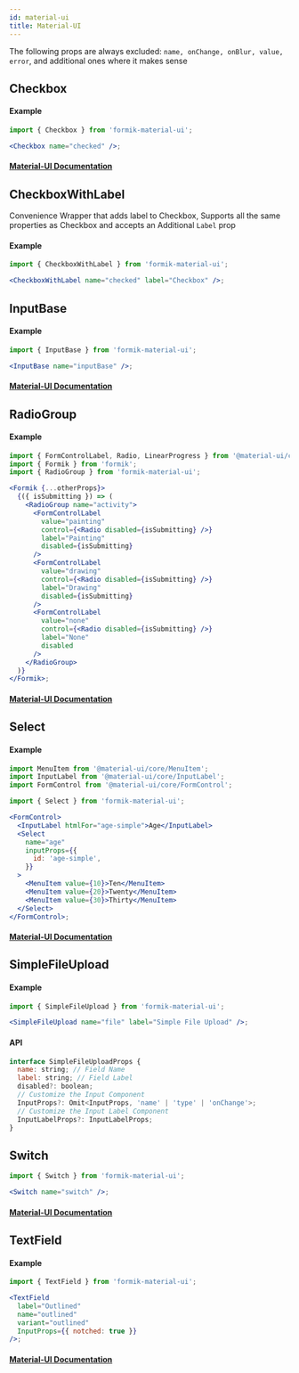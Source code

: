 ```yaml
---
id: material-ui
title: Material-UI
---
```


The following props are always excluded: `name, onChange, onBlur, value, error`, and additional ones where it makes sense

## Checkbox

#### Example

```jsx
import { Checkbox } from 'formik-material-ui';

<Checkbox name="checked" />;
```

#### [Material-UI Documentation](https://material-ui.com/api/checkbox/)

## CheckboxWithLabel

Convenience Wrapper that adds label to Checkbox, Supports all the same properties as Checkbox and accepts an Additional `Label` prop

#### Example

```jsx
import { CheckboxWithLabel } from 'formik-material-ui';

<CheckboxWithLabel name="checked" label="Checkbox" />;
```

## InputBase

#### Example

```jsx
import { InputBase } from 'formik-material-ui';

<InputBase name="inputBase" />;
```

#### [Material-UI Documentation](https://material-ui.com/api/input-base/)

## RadioGroup

#### Example

```jsx
import { FormControlLabel, Radio, LinearProgress } from '@material-ui/core';
import { Formik } from 'formik';
import { RadioGroup } from 'formik-material-ui';

<Formik {...otherProps}>
  {({ isSubmitting }) => (
    <RadioGroup name="activity">
      <FormControlLabel
        value="painting"
        control={<Radio disabled={isSubmitting} />}
        label="Painting"
        disabled={isSubmitting}
      />
      <FormControlLabel
        value="drawing"
        control={<Radio disabled={isSubmitting} />}
        label="Drawing"
        disabled={isSubmitting}
      />
      <FormControlLabel
        value="none"
        control={<Radio disabled={isSubmitting} />}
        label="None"
        disabled
      />
    </RadioGroup>
  )}
</Formik>;
```

#### [Material-UI Documentation](https://material-ui.com/api/radio-group/#radiogroup-api)

## Select

#### Example

```jsx
import MenuItem from '@material-ui/core/MenuItem';
import InputLabel from '@material-ui/core/InputLabel';
import FormControl from '@material-ui/core/FormControl';

import { Select } from 'formik-material-ui';

<FormControl>
  <InputLabel htmlFor="age-simple">Age</InputLabel>
  <Select
    name="age"
    inputProps={{
      id: 'age-simple',
    }}
  >
    <MenuItem value={10}>Ten</MenuItem>
    <MenuItem value={20}>Twenty</MenuItem>
    <MenuItem value={30}>Thirty</MenuItem>
  </Select>
</FormControl>;
```

#### [Material-UI Documentation](https://material-ui.com/api/select/)

## SimpleFileUpload

#### Example

```jsx
import { SimpleFileUpload } from 'formik-material-ui';

<SimpleFileUpload name="file" label="Simple File Upload" />;
```

#### API

```jsx
interface SimpleFileUploadProps {
  name: string; // Field Name
  label: string; // Field Label
  disabled?: boolean;
  // Customize the Input Component
  InputProps?: Omit<InputProps, 'name' | 'type' | 'onChange'>;
  // Customize the Input Label Component
  InputLabelProps?: InputLabelProps;
}
```

## Switch

```jsx
import { Switch } from 'formik-material-ui';

<Switch name="switch" />;
```

#### [Material-UI Documentation](https://material-ui.com/api/select/)

## TextField

#### Example

```jsx
import { TextField } from 'formik-material-ui';

<TextField
  label="Outlined"
  name="outlined"
  variant="outlined"
  InputProps={{ notched: true }}
/>;
```

#### [Material-UI Documentation](https://material-ui.com/api/text-field/#textfield-api)
